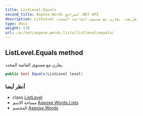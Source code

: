 ```yaml
---
title: ListLevel.Equals
second_title: Aspose.Words لمراجع .NET API
description: ListLevel طريقة. يقارن مع مستوى القائمة المحدد.
type: docs
weight: 170
url: /ar/net/aspose.words.lists/listlevel/equals/
---
```

## ListLevel.Equals method

يقارن مع مستوى القائمة المحدد.

```csharp
public bool Equals(ListLevel level)
```

### أنظر أيضا

* class [ListLevel](../)
* مساحة الاسم [Aspose.Words.Lists](../../listlevel/)
* المجسم [Aspose.Words](../../../)



